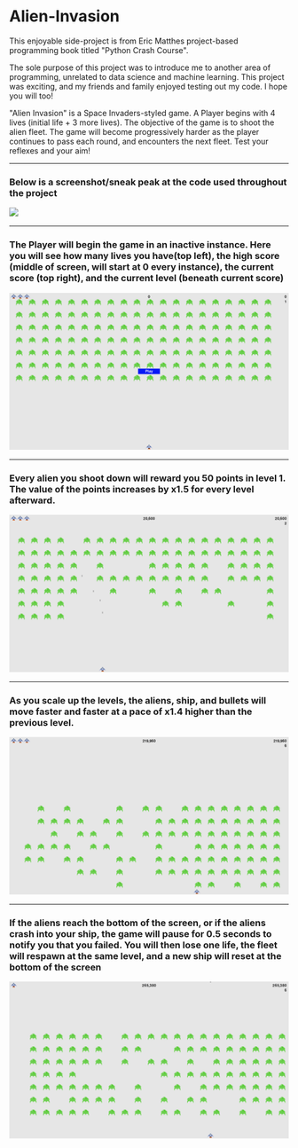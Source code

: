 # Alien-Invasion
This enjoyable side-project is from Eric Matthes project-based programming book titled "Python Crash Course". 

The sole purpose of this project was to introduce me to another area of programming, unrelated to data science and machine learning. This project was exciting, and my friends and family enjoyed testing out my code. I hope you will too!

"Alien Invasion" is a Space Invaders-styled game. A Player begins with 4 lives (initial life + 3 more lives). The objective of the game is to shoot the alien fleet. The game will become progressively harder as the player continues to pass each round, and encounters the next fleet. Test your reflexes and your aim!

------------------------------------------------------------------------------------------------------------------------------

### Below is a screenshot/sneak peak at the code used throughout the project
![](preview/img5.png)

------------------------------------------------------------------------------------------------------------------------------

### The Player will begin the game in an inactive instance. Here you will see how many lives you have(top left), the high score (middle of screen, will start at 0 every instance), the current score (top right), and the current level (beneath current score)

![](preview/img1.png)

------------------------------------------------------------------------------------------------------------------------------

### Every alien you shoot down will reward you 50 points in level 1. The value of the points increases by x1.5 for every level afterward. 

![](preview/img2.png)

------------------------------------------------------------------------------------------------------------------------------

### As you scale up the levels, the aliens, ship, and bullets will move faster and faster at a pace of x1.4 higher than the previous level.

![](preview/img3.png)

------------------------------------------------------------------------------------------------------------------------------

### If the aliens reach the bottom of the screen, or if the aliens crash into your ship, the game will pause for 0.5 seconds to notify you that you failed. You will then lose one life, the fleet will respawn at the same level, and a new ship will reset at the bottom of the screen

![](preview/img4.png)
